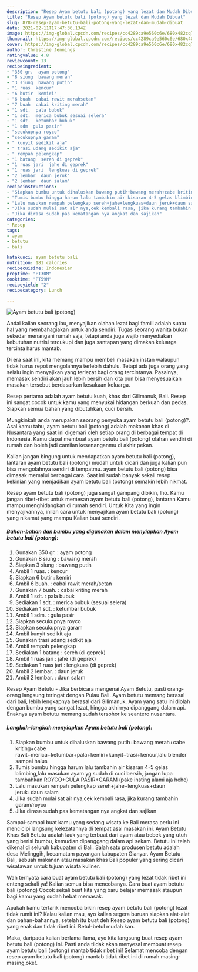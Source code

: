 ```yaml
---
description: "Resep Ayam betutu bali (potong) yang lezat dan Mudah Dibuat"
title: "Resep Ayam betutu bali (potong) yang lezat dan Mudah Dibuat"
slug: 878-resep-ayam-betutu-bali-potong-yang-lezat-dan-mudah-dibuat
date: 2021-02-11T17:47:36.134Z
image: https://img-global.cpcdn.com/recipes/cc4289ca9e560c6e/680x482cq70/ayam-betutu-bali-potong-foto-resep-utama.jpg
thumbnail: https://img-global.cpcdn.com/recipes/cc4289ca9e560c6e/680x482cq70/ayam-betutu-bali-potong-foto-resep-utama.jpg
cover: https://img-global.cpcdn.com/recipes/cc4289ca9e560c6e/680x482cq70/ayam-betutu-bali-potong-foto-resep-utama.jpg
author: Christine Jennings
ratingvalue: 4.8
reviewcount: 13
recipeingredient:
- "350 gr.  ayam potong"
- "8 siung  bawang merah"
- "3 siung  bawang putih"
- "1 ruas  kencur"
- "6 butir  kemiri"
- "6 buah  cabai rawit merahsetan"
- "7 buah  cabai kriting merah"
- "1 sdt.  pala bubuk"
- "1 sdt.  merica bubuk sesuai selera"
- "1 sdt.  ketumbar bubuk"
- "1 sdm  gula pasir"
- "secukupnya royco"
- "secukupnya garam"
- " kunyit sedikit aja"
- " trasi udang sedikit aja"
- " rempah pelengkap"
- "1 batang  sereh di geprek"
- "1 ruas jari  jahe di geprek"
- "1 ruas jari  lengkuas di geprek"
- "2 lembar  daun jeruk"
- "2 lembar  daun salam"
recipeinstructions:
- "Siapkan bumbu untuk dihaluskan bawang putih+bawang merah+cabe kriting+cabe rawit+merica+ketumbar+pala+kemiri+kunyit+trasi+kencur,lalu blender sampai halus"
- "Tumis bumbu hingga harum lalu tambahin air kisaran 4-5 gelas blimbing,lalu masukan ayam yg sudah di cuci bersih, jangan lupa tambahkan ROYCO+GULA PASIR+GARAM (pake insting alami aja hehe)"
- "Lalu masukan rempah pelengkap sereh+jahe+lengkuas+daun jeruk+daun salam"
- "Jika sudah mulai sat air nya,cek kembali rasa, jika kurang tambahin garam/royco"
- "Jika dirasa sudah pas kematangan nya angkat dan sajikan"
categories:
- Resep
tags:
- ayam
- betutu
- bali

katakunci: ayam betutu bali 
nutrition: 181 calories
recipecuisine: Indonesian
preptime: "PT30M"
cooktime: "PT59M"
recipeyield: "2"
recipecategory: Lunch

---
```



![Ayam betutu bali (potong)](https://img-global.cpcdn.com/recipes/cc4289ca9e560c6e/680x482cq70/ayam-betutu-bali-potong-foto-resep-utama.jpg)

Andai kalian seorang ibu, menyajikan olahan lezat bagi famili adalah suatu hal yang membahagiakan untuk anda sendiri. Tugas seorang  wanita bukan sekedar menangani rumah saja, tetapi anda juga wajib menyediakan kebutuhan nutrisi tercukupi dan juga santapan yang dimakan keluarga tercinta harus mantab.

Di era  saat ini, kita memang mampu membeli masakan instan walaupun tidak harus repot mengolahnya terlebih dahulu. Tetapi ada juga orang yang selalu ingin menyajikan yang terlezat bagi orang tercintanya. Pasalnya, memasak sendiri akan jauh lebih bersih dan kita pun bisa menyesuaikan masakan tersebut berdasarkan kesukaan keluarga. 

Resep pertama adalah ayam betutu kuah, khas dari Gilimanuk, Bali. Resep ini sangat cocok untuk kamu yang menyukai hidangan berkuah dan pedas. Siapkan semua bahan yang dibutuhkan, cuci bersih.

Mungkinkah anda merupakan seorang penyuka ayam betutu bali (potong)?. Asal kamu tahu, ayam betutu bali (potong) adalah makanan khas di Nusantara yang saat ini digemari oleh setiap orang di berbagai tempat di Indonesia. Kamu dapat membuat ayam betutu bali (potong) olahan sendiri di rumah dan boleh jadi camilan kesenanganmu di akhir pekan.

Kalian jangan bingung untuk mendapatkan ayam betutu bali (potong), lantaran ayam betutu bali (potong) mudah untuk dicari dan juga kalian pun bisa mengolahnya sendiri di tempatmu. ayam betutu bali (potong) bisa dimasak memalui berbagai cara. Saat ini sudah banyak sekali resep kekinian yang menjadikan ayam betutu bali (potong) semakin lebih nikmat.

Resep ayam betutu bali (potong) juga sangat gampang dibikin, lho. Kamu jangan ribet-ribet untuk memesan ayam betutu bali (potong), lantaran Kamu mampu menghidangkan di rumah sendiri. Untuk Kita yang ingin menyajikannya, inilah cara untuk menyajikan ayam betutu bali (potong) yang nikamat yang mampu Kalian buat sendiri.

<!--inarticleads1-->

##### Bahan-bahan dan bumbu yang digunakan dalam menyiapkan Ayam betutu bali (potong):

1. Gunakan 350 gr. : ayam potong
1. Gunakan 8 siung : bawang merah
1. Siapkan 3 siung : bawang putih
1. Ambil 1 ruas. : kencur
1. Siapkan 6 butir : kemiri
1. Ambil 6 buah. : cabai rawit merah/setan
1. Gunakan 7 buah. : cabai kriting merah
1. Ambil 1 sdt. : pala bubuk
1. Sediakan 1 sdt. : merica bubuk (sesuai selera)
1. Sediakan 1 sdt. : ketumbar bubuk
1. Ambil 1 sdm. : gula pasir
1. Siapkan secukupnya royco
1. Siapkan secukupnya garam
1. Ambil  kunyit sedikit aja
1. Gunakan  trasi udang sedikit aja
1. Ambil  rempah pelengkap
1. Sediakan 1 batang : sereh (di geprek)
1. Ambil 1 ruas jari : jahe (di geprek)
1. Sediakan 1 ruas jari : lengkuas (di geprek)
1. Ambil 2 lembar. : daun jeruk
1. Ambil 2 lembar. : daun salam


Resep Ayam Betutu - Jika berbicara mengenai Ayam Betutu, pasti orang-orang langsung teringat dengan Pulau Bali. Ayam betutu memang berasal dari bali, lebih lengkapnya berasal dari Gilimanuk. Ayam yang satu ini diolah dengan bumbu yang sangat lezat, hingga akhirnya dipanggang dalam api. Enaknya ayam betutu memang sudah tersohor ke seantero nusantara. 

<!--inarticleads2-->

##### Langkah-langkah menyiapkan Ayam betutu bali (potong):

1. Siapkan bumbu untuk dihaluskan bawang putih+bawang merah+cabe kriting+cabe rawit+merica+ketumbar+pala+kemiri+kunyit+trasi+kencur,lalu blender sampai halus
1. Tumis bumbu hingga harum lalu tambahin air kisaran 4-5 gelas blimbing,lalu masukan ayam yg sudah di cuci bersih, jangan lupa tambahkan ROYCO+GULA PASIR+GARAM (pake insting alami aja hehe)
1. Lalu masukan rempah pelengkap sereh+jahe+lengkuas+daun jeruk+daun salam
1. Jika sudah mulai sat air nya,cek kembali rasa, jika kurang tambahin garam/royco
1. Jika dirasa sudah pas kematangan nya angkat dan sajikan


Sampai-sampai buat kamu yang sedang wisata ke Bali merasa perlu ini mencicipi langsung kelezatannya di tempat asal masakan ini. Ayam Betutu Khas Bali Betutu adalah lauk yang terbuat dari ayam atau bebek yang utuh yang berisi bumbu, kemudian dipanggang dalam api sekam. Betutu ini telah dikenal di seluruh kabupaten di Bali. Salah satu produsen betutu adalah desa Melinggih, kecamatam payangan kabupaten Gianyar. Ayam Betutu Bali, sebuah makanan atau masakan khas Bali populer yang sering dicari wisatawan untuk tujuan wisata kuliner. 

Wah ternyata cara buat ayam betutu bali (potong) yang lezat tidak ribet ini enteng sekali ya! Kalian semua bisa mencobanya. Cara buat ayam betutu bali (potong) Cocok sekali buat kita yang baru belajar memasak ataupun bagi kamu yang sudah hebat memasak.

Apakah kamu tertarik mencoba bikin resep ayam betutu bali (potong) lezat tidak rumit ini? Kalau kalian mau, ayo kalian segera buruan siapkan alat-alat dan bahan-bahannya, setelah itu buat deh Resep ayam betutu bali (potong) yang enak dan tidak ribet ini. Betul-betul mudah kan. 

Maka, daripada kalian berlama-lama, ayo kita langsung buat resep ayam betutu bali (potong) ini. Pasti anda tiidak akan menyesal membuat resep ayam betutu bali (potong) mantab tidak ribet ini! Selamat mencoba dengan resep ayam betutu bali (potong) mantab tidak ribet ini di rumah masing-masing,oke!.

